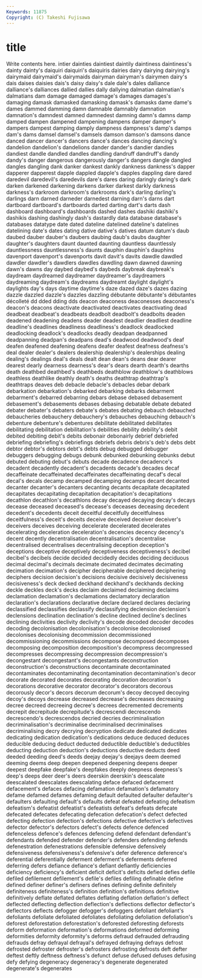 ```yaml
---
Keywords: 11875 
Copyright: (C) Takeshi Fujisawa
---
```


# title

Write contents here.
intier dainties daintiest daintily daintiness daintiness's dainty dainty's daiquiri daiquiri's
daiquiris dairies dairy dairying dairying's dairymaid dairymaid's dairymaids dairyman dairyman's
dairymen dairy's dais daises daisies dais's daisy daisy's dale dale's
dales dalliance dalliance's dalliances dallied dallies dally dallying dalmatian dalmatian's
dalmatians dam damage damaged damage's damages damages's damaging damask damasked
damasking damask's damasks dame dame's dames dammed damming damn damnable
damnably damnation damnation's damndest damned damnedest damning damn's damns damp
damped dampen dampened dampening dampens damper damper's dampers dampest damping
damply dampness dampness's damp's damps dam's dams damsel damsel's damsels
damson damson's damsons dance danced dancer dancer's dancers dance's dances
dancing dancing's dandelion dandelion's dandelions dander dander's dandier dandies dandiest
dandle dandled dandles dandling dandruff dandruff's dandy dandy's danger dangerous
dangerously danger's dangers dangle dangled dangles dangling dank danker dankest
dankly dankness dankness's dapper dapperer dapperest dapple dappled dapple's dapples
dappling dare dared daredevil daredevil's daredevils dare's dares daring daringly
daring's dark darken darkened darkening darkens darker darkest darkly darkness
darkness's darkroom darkroom's darkrooms dark's darling darling's darlings darn darned
darneder darnedest darning darn's darns dart dartboard dartboard's dartboards darted
darting dart's darts dash dashboard dashboard's dashboards dashed dashes dashiki
dashiki's dashikis dashing dashingly dash's dastardly data database database's databases
datatype date dated dateline datelined dateline's datelines datelining date's dates
dating dative dative's datives datum datum's daub daubed dauber dauber's
daubers daubing daub's daubs daughter daughter's daughters daunt daunted daunting
dauntless dauntlessly dauntlessness dauntlessness's daunts dauphin dauphin's dauphins davenport davenport's
davenports davit davit's davits dawdle dawdled dawdler dawdler's dawdlers dawdles
dawdling dawn dawned dawning dawn's dawns day daybed daybed's daybeds
daybreak daybreak's daydream daydreamed daydreamer daydreamer's daydreamers daydreaming daydream's daydreams
daydreamt daylight daylight's daylights day's days daytime daytime's daze dazed
daze's dazes dazing dazzle dazzled dazzle's dazzles dazzling débutante débutante's
débutantes décolleté dd dded dding dds deacon deaconess deaconesses deaconess's
deacon's deacons deactivate deactivated deactivates deactivating dead deadbeat deadbeat's deadbeats
deadbolt deadbolt's deadbolts deaden deadened deadening deadens deader deadest deadlier
deadliest deadline deadline's deadlines deadliness deadliness's deadlock deadlocked deadlocking deadlock's
deadlocks deadly deadpan deadpanned deadpanning deadpan's deadpans dead's deadwood deadwood's
deaf deafen deafened deafening deafens deafer deafest deafness deafness's deal
dealer dealer's dealers dealership dealership's dealerships dealing dealing's dealings deal's
deals dealt dean dean's deans dear dearer dearest dearly dearness
dearness's dear's dears dearth dearth's dearths death deathbed deathbed's deathbeds
deathblow deathblow's deathblows deathless deathlike deathly death's deaths deathtrap deathtrap's
deathtraps deaves deb debacle debacle's debacles debar debark debarkation debarkation's
debarked debarking debarks debarment debarment's debarred debarring debars debase debased
debasement debasement's debasements debases debasing debatable debate debated debater debater's
debaters debate's debates debating debauch debauched debaucheries debauchery debauchery's debauches
debauching debauch's debenture debenture's debentures debilitate debilitated debilitates debilitating debilitation
debilitation's debilities debility debility's debit debited debiting debit's debits debonair
debonairly debrief debriefed debriefing debriefing's debriefings debriefs debris debris's deb's
debs debt debtor debtor's debtors debt's debts debug debugged debugger
debuggers debugging debugs debunk debunked debunking debunks debut debuted debuting
debut's debuts decade decadence decadence's decadent decadently decadent's decadents decade's
decades decaf decaffeinate decaffeinated decaffeinates decaffeinating decaf's decal decal's decals
decamp decamped decamping decamps decant decanted decanter decanter's decanters decanting
decants decapitate decapitated decapitates decapitating decapitation decapitation's decapitations decathlon decathlon's
decathlons decay decayed decaying decay's decays decease deceased deceased's decease's
deceases deceasing decedent decedent's decedents deceit deceitful deceitfully deceitfulness deceitfulness's
deceit's deceits deceive deceived deceiver deceiver's deceivers deceives deceiving decelerate
decelerated decelerates decelerating deceleration deceleration's decencies decency decency's decent decently
decentralisation decentralisation's decentralise decentralised decentralises decentralising deception deception's deceptions deceptive
deceptively deceptiveness deceptiveness's decibel decibel's decibels decide decided decidedly decides
deciding deciduous decimal decimal's decimals decimate decimated decimates decimating decimation
decimation's decipher decipherable deciphered deciphering deciphers decision decision's decisions decisive
decisively decisiveness decisiveness's deck decked deckhand deckhand's deckhands decking deckle
deckles deck's decks declaim declaimed declaiming declaims declamation declamation's declamations
declamatory declaration declaration's declarations declarative declare declared declares declaring declassified
declassifies declassify declassifying declension declension's declensions declination declination's decline declined
decline's declines declining declivities declivity declivity's decode decoded decoder decodes
decoding decolonisation decolonisation's decolonise decolonised decolonises decolonising decommission decommissioned decommissioning
decommissions decompose decomposed decomposes decomposing decomposition decomposition's decompress decompressed decompresses
decompressing decompression decompression's decongestant decongestant's decongestants deconstruction deconstruction's deconstructions decontaminate
decontaminated decontaminates decontaminating decontamination decontamination's decor decorate decorated decorates decorating
decoration decoration's decorations decorative decorator decorator's decorators decorous decorously decor's
decors decorum decorum's decoy decoyed decoying decoy's decoys decrease decreased
decrease's decreases decreasing decree decreed decreeing decree's decrees decremented decrements
decrepit decrepitude decrepitude's decrescendi decrescendo decrescendo's decrescendos decried decries decriminalisation
decriminalisation's decriminalise decriminalised decriminalises decriminalising decry decrying decryption dedicate dedicated
dedicates dedicating dedication dedication's dedications deduce deduced deduces deducible deducing
deduct deducted deductible deductible's deductibles deducting deduction deduction's deductions deductive
deducts deed deeded deeding deed's deeds deejay deejay's deejays deem
deemed deeming deems deep deepen deepened deepening deepens deeper deepest
deepfake deepfake's deepfakes deeply deepness deepness's deep's deeps deer deer's
deers deerskin deerskin's deescalate deescalated deescalates deescalating deface defaced defacement
defacement's defaces defacing defamation defamation's defamatory defame defamed defames defaming
default defaulted defaulter defaulter's defaulters defaulting default's defaults defeat defeated
defeating defeatism defeatism's defeatist defeatist's defeatists defeat's defeats defecate defecated
defecates defecating defecation defecation's defect defected defecting defection defection's defections
defective defective's defectives defector defector's defectors defect's defects defence defenced
defenceless defence's defences defencing defend defendant defendant's defendants defended defender
defender's defenders defending defends defenestration defenestrations defensible defensive defensively defensiveness
defensiveness's defensive's defer deference deference's deferential deferentially deferment deferment's deferments
deferred deferring defers defiance defiance's defiant defiantly deficiencies deficiency deficiency's
deficient deficit deficit's deficits defied defies defile defiled defilement defilement's
defile's defiles defiling definable define defined definer definer's definers defines
defining definite definitely definiteness definiteness's definition definition's definitions definitive definitively
deflate deflated deflates deflating deflation deflation's deflect deflected deflecting deflection
deflection's deflections deflector deflector's deflectors deflects defogger defogger's defoggers defoliant
defoliant's defoliants defoliate defoliated defoliates defoliating defoliation defoliation's deforest deforestation
deforestation's deforested deforesting deforests deform deformation deformation's deformations deformed deforming
deformities deformity deformity's deforms defraud defrauded defrauding defrauds defray defrayal
defrayal's defrayed defraying defrays defrost defrosted defroster defroster's defrosters defrosting
defrosts deft defter deftest deftly deftness deftness's defunct defuse defused
defuses defusing defy defying degeneracy degeneracy's degenerate degenerated degenerate's degenerates
